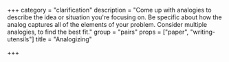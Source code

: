 +++
category = "clarification"
description = "Come up with analogies to describe the idea or situation you're focusing on. Be specific about how the analog captures all of the elements of your problem. Consider multiple analogies, to find the best fit."
group = "pairs"
props = ["paper", "writing-utensils"]
title = "Analogizing"

+++
